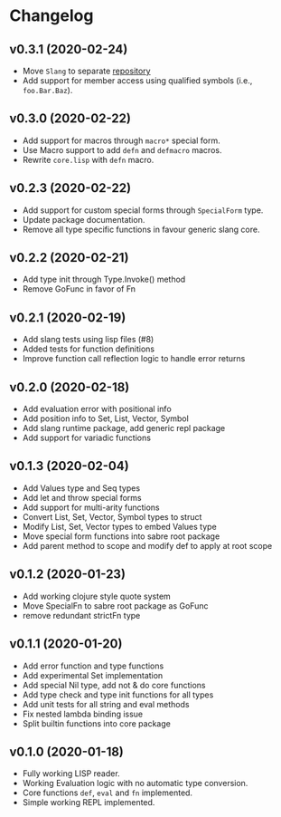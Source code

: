 # Changelog

## v0.3.1 (2020-02-24)

* Move `Slang` to separate [repository](https://github.com/spy16/slang)
* Add support for member access using qualified symbols (i.e., `foo.Bar.Baz`).

## v0.3.0 (2020-02-22)

* Add support for macros through `macro*` special form.
* Use Macro support to add `defn` and `defmacro` macros.
* Rewrite `core.lisp` with `defn` macro.

## v0.2.3 (2020-02-22)

* Add support for custom special forms through `SpecialForm` type.
* Update package documentation.
* Remove all type specific functions in favour generic slang core.

## v0.2.2 (2020-02-21)

* Add type init through Type.Invoke() method
* Remove GoFunc in favor of Fn

## v0.2.1 (2020-02-19)

* Add slang tests using lisp files (#8)
* Added tests for function definitions
* Improve function call reflection logic to handle error returns

## v0.2.0 (2020-02-18)

* Add evaluation error with positional info
* Add position info to Set, List, Vector, Symbol
* Add slang runtime package, add generic repl package
* Add support for variadic functions

## v0.1.3 (2020-02-04)

* Add Values type and Seq types
* Add let and throw special forms
* Add support for multi-arity functions
* Convert List, Set, Vector, Symbol types to struct
* Modify List, Set, Vector types to embed Values type
* Move special form functions into sabre root package
* Add parent method to scope and modify def to apply at root scope

## v0.1.2 (2020-01-23)

* Add working clojure style quote system
* Move SpecialFn to sabre root package as GoFunc
* remove redundant strictFn type

## v0.1.1 (2020-01-20)

* Add error function and type functions
* Add experimental Set implementation
* Add special Nil type, add not & do core functions
* Add type check and type init functions for all types
* Add unit tests for all string and eval methods
* Fix nested lambda binding issue
* Split builtin functions into core package

## v0.1.0 (2020-01-18)

* Fully working LISP reader.
* Working Evaluation logic with no automatic type conversion.
* Core functions `def`, `eval` and `fn` implemented.
* Simple working REPL implemented.
